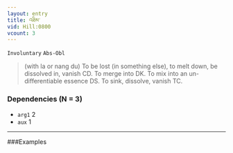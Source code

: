 ```yaml
---
layout: entry
title: འཐིམ་
vid: Hill:0800
vcount: 3
---
```

`Involuntary` `Abs-Obl`
> (with la or nang du) To be lost (in something else), to melt down, be dissolved in, vanish CD\.
 To merge into DK\.
 To mix into an un-differentiable essence DS\.
 To sink, dissolve, vanish TC\.

### Dependencies (N = 3)
* `arg1` 2
* `aux` 1

---

###Examples



